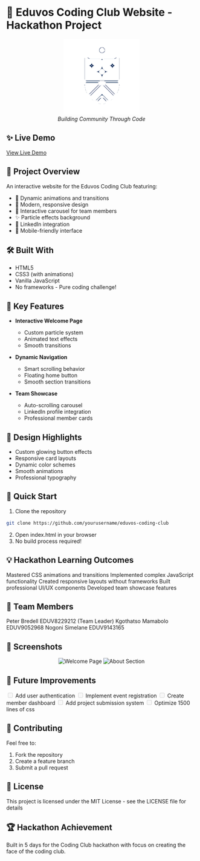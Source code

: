 # 🚀 Eduvos Coding Club Website - Hackathon Project

<p align="center">
  <img src="images/EduvosLogo.png" width="200" alt="Eduvos Logo"/>
  <br>
  <em>Building Community Through Code</em>
</p>

## ✨ Live Demo
[View Live Demo](#) <!-- Add your deployed site link here -->

## 🎯 Project Overview
An interactive website for the Eduvos Coding Club featuring:
- 🌟 Dynamic animations and transitions
- 🎨 Modern, responsive design
- 🔄 Interactive carousel for team members
- ✨ Particle effects background
- 🔗 LinkedIn integration
- 📱 Mobile-friendly interface

## 🛠️ Built With
- HTML5
- CSS3 (with animations)
- Vanilla JavaScript
- No frameworks - Pure coding challenge!

## 🌈 Key Features
- **Interactive Welcome Page**
  - Custom particle system
  - Animated text effects
  - Smooth transitions

- **Dynamic Navigation**
  - Smart scrolling behavior
  - Floating home button
  - Smooth section transitions

- **Team Showcase**
  - Auto-scrolling carousel
  - LinkedIn profile integration
  - Professional member cards

## 🎨 Design Highlights
- Custom glowing button effects
- Responsive card layouts
- Dynamic color schemes
- Smooth animations
- Professional typography

## 🚀 Quick Start
1. Clone the repository
```bash
git clone https://github.com/yourusername/eduvos-coding-club
```
2. Open index.html in your browser
3. No build process required!

## 💡 Hackathon Learning Outcomes
Mastered CSS animations and transitions
Implemented complex JavaScript functionality
Created responsive layouts without frameworks
Built professional UI/UX components
Developed team showcase features

## 👥 Team Members
Peter Bredell EDUV8229212 (Team Leader)
Kgothatso Mamabolo  EDUV9052968
Nogoni Simelane EDUV9143165

## 📸 Screenshots
<p align="center"> <img src="screenshots/welcome.png" width="400" alt="Welcome Page"/> <img src="screenshots/about.png" width="400" alt="About Section"/> </p>

## 🔮 Future Improvements
<input disabled="" type="checkbox"> Add user authentication
<input disabled="" type="checkbox"> Implement event registration
<input disabled="" type="checkbox"> Create member dashboard
<input disabled="" type="checkbox"> Add project submission system
<input disabled="" type="checkbox"> Optimize 1500 lines of css 

## 🤝 Contributing
Feel free to:

1. Fork the repository
2. Create a feature branch
3. Submit a pull request

## 📝 License
This project is licensed under the MIT License - see the LICENSE file for details

## 🏆 Hackathon Achievement
Built in 5 days for the Coding Club hackathon with focus on creating the face of the coding club.
